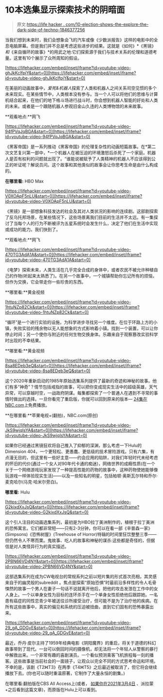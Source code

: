 # 10本选集显示探索技术的阴暗面

> 原文:[https://life hacker . com/10-election-shows-the-explore-the-dark-side-of-techno-1846377256](https://lifehacker.com/10-anthology-shows-that-explore-the-dark-side-of-techno-1846377256)

当我们想到未来时，我们会想象会飞的汽车或像《少数派报告》这样的电影中的全息电脑屏幕。但是我们并不总是考虑这些进步的结果。这就是《如何》*《黑镜》*和*《来自循环的故事》*的用武之地:它们探索源于我们与技术关系的伦理和道德考量。这里有10个展示了众所周知的假设。

 [https://lifehacker.com/embed/inset/iframe?id=youtube-video-ghJkKclfpjY&start=0](https://lifehacker.com/embed/inset/iframe?id=youtube-video-ghJkKclfpjY&start=0) 

在美丽的动画故事中，*爱死&机器人*探索了人类和机器人之间关系司空见惯的多个未来现实。在某些情节中，人类根本没有参与。当一个人可以将他们的思维与计算机结合起来，在他们的地下格斗场进行战斗时，你会想到机器人智能的好处和人类的未来。或者是一个跟随机器人参观旧金山久违的人类博物馆的未来故事。

**观看地点:**网飞

 [https://lifehacker.com/embed/inset/iframe?id=youtube-video-94fPVqJqBGA&start=0](https://lifehacker.com/embed/inset/iframe?id=youtube-video-94fPVqJqBGA&start=0) 

《黑客帝国》是一系列推动《黑客帝国》的伦理复杂性的动画短篇故事。在*第二次文艺复兴第一部中，*一个机器人在被压迫的环境激怒后杀死了一个家庭。机器人是否有权利的问题就出现了。“谁能说被赋予了人类精神的机器人不应该得到公正的听证呢？解说员问。这个故事和其他类似的故事会让你思考生命是由什么构成的。

**在哪里看:** HBO Max

 [https://lifehacker.com/embed/inset/iframe?id=youtube-video-V0XOApF5nLU&start=0](https://lifehacker.com/embed/inset/iframe?id=youtube-video-V0XOApF5nLU&start=0) 

《黑镜》是一部想象科技发达的社会及其对人类状况的影响的连续剧。这部剧探索了反乌托邦场景，在某些情况下，这些场景离我们目前的生活并不太远。有一集探讨了当每个人的行为不断被评为五星系统时会发生什么，决定了他们在生活中实现或成功的能力。我们快到了。

**观看地点:**网飞

 [https://lifehacker.com/embed/inset/iframe?id=youtube-video-470TG3AdA1A&start=0](https://lifehacker.com/embed/inset/iframe?id=youtube-video-470TG3AdA1A&start=0) 

《电梦》探索未来，人类生活在几乎完全合成的身体中，或者农民不被允许种植自己的作物(听起来太熟悉了)。在另一个故事中，一个城镇帮助你忘记所有的烦恼，但作为交换，它会带走你一些珍贵的东西。

**哪里看:**黄金视频

 [https://lifehacker.com/embed/inset/iframe?id=youtube-video-1htuNZp82Ck&start=0](https://lifehacker.com/embed/inset/iframe?id=youtube-video-1htuNZp82Ck&start=0) 

“循环”是一个进行实验的设施，为科学进步寻找另一个维度。在位于环路上方的小镇，失败实验的残余物以无人能想象的方式影响着小镇。找到一个装置，可以让你停止时间；另一个使你与附近的任何生物交换身体。乐趣来自于观察篡改实验科学时出现的不幸结果。

**哪里看:**黄金视频

 [https://lifehacker.com/embed/inset/iframe?id=youtube-video-8sa8EDeb3eQ&start=0](https://lifehacker.com/embed/inset/iframe?id=youtube-video-8sa8EDeb3eQ&start=0) 

这个2020年重新启动的1985年原始选集系列提供了最新的奇迹和神秘的故事。他们有多“神奇”？情节包括戒指的故事，可以把你变成现实生活中的超级英雄，天气异常，可以穿越时空，一战政府阴谋。每集都探索了一个普通人在遇到不寻常的事情时做出的选择。一旦你看完了重启版，你就可以回到原来的版本— [24集在NBC.com](https://www.nbc.com/amazing-stories)上免费播放。

**在哪里看:**苹果电视+(翻拍)，NBC.com(原创)

 [https://lifehacker.com/embed/inset/iframe?id=youtube-video-JkS9wjqIsYA&start=0](https://lifehacker.com/embed/inset/iframe?id=youtube-video-JkS9wjqIsYA&start=0) 

如果你已经通过黑镜狂欢将自己推入了抑郁的深渊，那么考虑一下Hulu的Dimension 404，一个更轻松、更愚蠢、更低级的技术冒险游戏。只有六集，有点漫无目的，但这里有一些好主意——约会应用的陷阱，对我们年轻时代未经考虑的怀旧的代价(通过一个女人对90年代卡通的痴迷)，网络世界的成瘾性质(在一个关于一个网络游戏玩家发现了一种提高性能的药物的故事中，这种药物使她能够像玩游戏一样体验现实生活)——以及一些知名的明星，包括帕顿·奥斯瓦尔特和乔尔·麦克哈尔(马克·哈米尔旁白)。

**哪里看:** Hulu

 [https://lifehacker.com/embed/inset/iframe?id=youtube-video-G2kixdXxJsQ&start=0](https://lifehacker.com/embed/inset/iframe?id=youtube-video-G2kixdXxJsQ&start=0) 

这个引人注目的动画选集系列，最初是为HBO拉丁美洲制作的，植根于拉丁美洲的恐怖寓言。它们都非常短——只有2-3分钟，你可以在看一部《辛普森一家》(Simpsons)《恐怖树屋》(Treehouse of Horror)特辑的时间里狂饮整整三季——但仍然令人不寒而栗。鬼故事、吃人的故事和神秘的谋杀:这些都是奇怪的，但据信是对人类怪异行为的真实描述。

 [https://lifehacker.com/embed/inset/iframe?id=youtube-video-2PBN66VD4NY&start=0](https://lifehacker.com/embed/inset/iframe?id=youtube-video-2PBN66VD4NY&start=0) 

这部选集系列在成为CW电视台的常规系列之前以短片集的形式首次亮相，其灵感来自于的幽灵般的subreddit 。焦点是探索“原始恐惧”时最前沿多样性的令人毛骨悚然的故事一个男人在妻子一句话不说就离开他后，把他的攻击发泄在工作中的女人身上。一个以单身女性为目标的连环杀手在一个单身女性拒绝他后跟踪她。一名患有癌症的同性恋青少年被送往诊所接受治疗，但可能不是为了治疗他的疾病。在所有这些故事中，真实的偏见和系统的压迫被扭曲，直到它们固有的恐怖暴露出来。

 [https://lifehacker.com/embed/inset/iframe?id=youtube-video-29_gA_GDGvE&start=0](https://lifehacker.com/embed/inset/iframe?id=youtube-video-29_gA_GDGvE&start=0) 

最近，乔丹·皮尔主持了1959年经典电影《阴阳魔界》的重启，将关于道德的科幻故事带到了现代。一台可以倒回时间的摄像机，却无法将一个年轻人从警察的暴行中解救出来。一个非常有趣的喜剧演员。一个看似预测乘客飞机旅程每一刻的播客。这些故事是当前社会的一面镜子，让观众以完全不同的方式思考命运和环境。不幸的是，该剧《T2》《T3》在两季《T4》《T5》之后最近被取消了，但它将会继续播放下去。(你也可以随时重温原著，它制作了大量永恒的剧集。)

在哪里看:翻拍版在CBS All Access上(或者， [如果你在2021年3月4日](https://lifehacker.com/is-paramount-worth-it-1846346929) 、派拉蒙+之后看到这篇文章)，而原版在Hulu上可以看到。